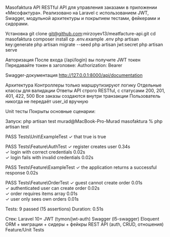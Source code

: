 Masofaktura API
RESTful API для управления заказами в приложении «Мясофактура». Реализовано на Laravel с использованием JWT, Swagger, модульной архитектуры и покрытием тестами, фейкерами и сидорами.


Установка
git clone git@github.com:mirzoyev13/meatfacture-api.git
cd masofaktura
composer install
cp .env.example .env
php artisan key:generate
php artisan migrate --seed
php artisan jwt:secret
php artisan serve

Авторизация
После входа (/api/login) вы получите JWT токен
Передавайте токен в заголовке:
Authorization: Bearer <token>

Swagger-документация
http://127.0.0.1:8000/api/documentation

Архитектура
Контроллеры только маршрутизируют логику
Отдельные классы для валидации
Ответы API строго RESTful, с статусами 200, 201, 401, 422, 500
Все заказы создаются внутри транзакции
Пользователь никогда не передаёт user_id вручную

Unit тесты
Покрыты основные сценарии:

Запуск:
php artisan test
murad@MacBook-Pro-Murad masofaktura % php artisan test


PASS  Tests\Unit\ExampleTest
✓ that true is true

PASS  Tests\Feature\AuthTest
✓ register creates user                                                                                                                                            0.34s  
✓ login with correct credentials                                                                                                                                   0.02s  
✓ login fails with invalid credentials                                                                                                                             0.02s

PASS  Tests\Feature\ExampleTest
✓ the application returns a successful response                                                                                                                    0.02s

PASS  Tests\Feature\OrderTest
✓ guest cannot create order                                                                                                                                        0.01s  
✓ authenticated user can create order                                                                                                                              0.02s  
✓ order requires items array                                                                                                                                       0.01s  
✓ user only sees own orders                                                                                                                                        0.01s

Tests:    9 passed (15 assertions)
Duration: 0.51s


Стек:
Laravel 10+
JWT (tymon/jwt-auth)
Swagger (l5-swagger)
Eloquent ORM + миграции + сидеры + фейкры
REST API (auth, CRUD, отношения)
Feature/Unit Tests
